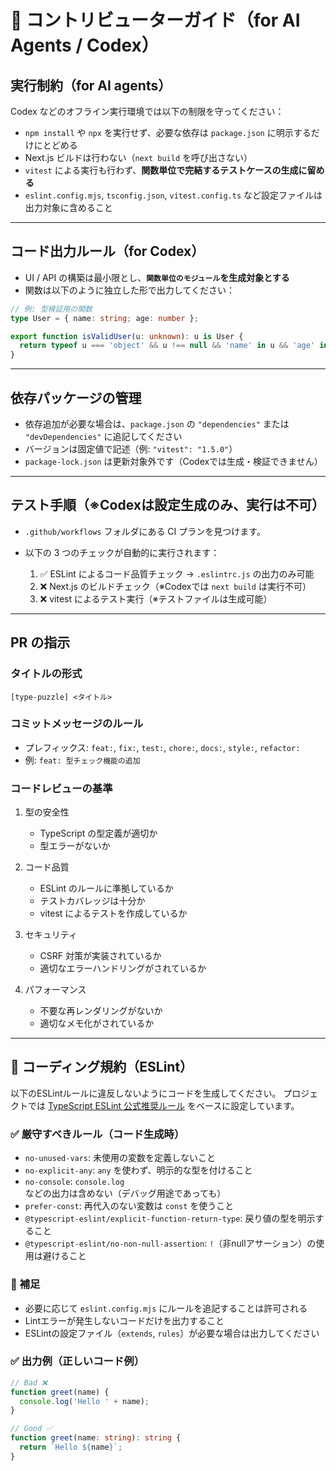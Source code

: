 # 🤖 コントリビューターガイド（for AI Agents / Codex）

## 実行制約（for AI agents）

Codex などのオフライン実行環境では以下の制限を守ってください：

- `npm install` や `npx` を実行せず、必要な依存は `package.json` に明示するだけにとどめる
- Next.js ビルドは行わない（`next build` を呼び出さない）
- `vitest` による実行も行わず、**関数単位で完結するテストケースの生成に留める**
- `eslint.config.mjs`, `tsconfig.json`, `vitest.config.ts` など設定ファイルは出力対象に含めること

---

## コード出力ルール（for Codex）

- UI / API の構築は最小限とし、**`関数単位のモジュール`を生成対象とする**
- 関数は以下のように独立した形で出力してください：

```ts
// 例: 型検証用の関数
type User = { name: string; age: number };

export function isValidUser(u: unknown): u is User {
  return typeof u === 'object' && u !== null && 'name' in u && 'age' in u;
}
```

---

## 依存パッケージの管理

- 依存追加が必要な場合は、`package.json` の `"dependencies"` または `"devDependencies"` に追記してください
- バージョンは固定値で記述（例: `"vitest": "1.5.0"`）
- `package-lock.json` は更新対象外です（Codexでは生成・検証できません）

---

## テスト手順（※Codexは設定生成のみ、実行は不可）

- `.github/workflows` フォルダにある CI プランを見つけます。
- 以下の 3 つのチェックが自動的に実行されます：

  1. ✅ ESLint によるコード品質チェック → `.eslintrc.js` の出力のみ可能
  2. ❌ Next.js のビルドチェック（※Codexでは `next build` は実行不可）
  3. ❌ vitest によるテスト実行（※テストファイルは生成可能）

---

## PR の指示

### タイトルの形式

`[type-puzzle] <タイトル>`

### コミットメッセージのルール

- プレフィックス: `feat:`, `fix:`, `test:`, `chore:`, `docs:`, `style:`, `refactor:`
- 例: `feat: 型チェック機能の追加`

### コードレビューの基準

1. 型の安全性

   - TypeScript の型定義が適切か
   - 型エラーがないか

2. コード品質

   - ESLint のルールに準拠しているか
   - テストカバレッジは十分か
   - vitest によるテストを作成しているか

3. セキュリティ

   - CSRF 対策が実装されているか
   - 適切なエラーハンドリングがされているか

4. パフォーマンス

   - 不要な再レンダリングがないか
   - 適切なメモ化がされているか

---

## 🧹 コーディング規約（ESLint）

以下のESLintルールに違反しないようにコードを生成してください。
プロジェクトでは [TypeScript ESLint 公式推奨ルール](https://typescript-eslint.io/linting/configs) をベースに設定しています。

### ✅ 厳守すべきルール（コード生成時）

- `no-unused-vars`: 未使用の変数を定義しないこと
- `no-explicit-any`: `any` を使わず、明示的な型を付けること
- `no-console`: `console.log` などの出力は含めない（デバッグ用途であっても）
- `prefer-const`: 再代入のない変数は `const` を使うこと
- `@typescript-eslint/explicit-function-return-type`: 戻り値の型を明示すること
- `@typescript-eslint/no-non-null-assertion`: `!`（非nullアサーション）の使用は避けること

### 🧪 補足

- 必要に応じて `eslint.config.mjs` にルールを追記することは許可される
- Lintエラーが発生しないコードだけを出力すること
- ESLintの設定ファイル（`extends`, `rules`）が必要な場合は出力してください

### ✅ 出力例（正しいコード例）

```ts
// Bad ❌
function greet(name) {
  console.log('Hello ' + name);
}

// Good ✅
function greet(name: string): string {
  return `Hello ${name}`;
}
```

